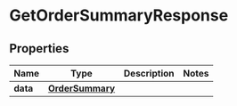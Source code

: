 # GetOrderSummaryResponse

## Properties

| Name     | Type                                                        | Description | Notes |
| -------- | ----------------------------------------------------------- | ----------- | ----- |
| **data** | [**OrderSummary**](OrderSummary.md) |             |
